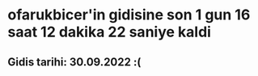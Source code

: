 # ofarukbicer'in gidisine son 1 gun 16 saat 12 dakika 22 saniye kaldi

## Gidis tarihi: 30.09.2022 :(